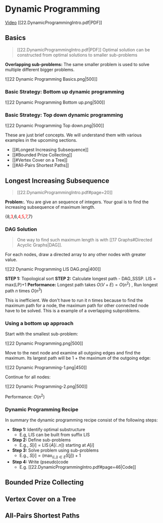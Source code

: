 # Dynamic Programming

<span class="right-menu">[Video](https://youtu.be/xSHOtb_RAJE) [[22.DynamicProgrammingIntro.pdf\|PDF]]</span>

## Basics

> [[22.DynamicProgrammingIntro.pdf\|PDF]] Optimal solution can be constructed from optimal solutions to smaller sub-problems

**Overlapping sub-problems:** The same smaller problem is used to solve multiple different bigger problems.

![[22 Dynamic Programming Basics.png|500]]

### Basic Strategy: Bottom up dynamic programming

![[22 Dynamic Programming Bottom up.png|500]]

### Basic Strategy: Top down dynamic programming

![[22 Dynamic Programming Top down.png|500]]


These are just brief concepts. We will understand them with various examples in the upcoming sections.

- [[#Longest Increasing Subsequence]]
- [[#Bounded Prize Collecting]]
- [[#Vertex Cover on a Tree]]
- [[#All-Pairs Shortest Paths]]

## Longest Increasing Subsequence

> [[22.DynamicProgrammingIntro.pdf#page=20]]

**Problem:**. You are give an sequence of integers. Your goal is to find the increasing subsequence of maximum length.

<span class="center-menu">{8,<font style="color:#FF0000">3</font>,6,<font style="color:#FF0000">4</font>,<font style="color:#FF0000">5</font>,<font style="color:#FF0000">7</font>,7} </span>

### DAG Solution

> One way to find such maximum length is with [[17 Graphs#Directed Acyclic Graphs\|DAG]]. 

For each nodes, draw a directed array to any other nodes with greater value.

![[22 Dynamic Programming LIS DAG.png|400]]

**STEP 1:** Topological sort
**STEP 2:**  Calculate longest path - DAG_SSSP. LIS = max(LP)+1
**Performance:** Longest path takes $O(V+E)=O(n^2)$ , Run longest path $n$ times $O(n^3)$

This is inefficient. We don't have to run it n times because to find the maximum path for a node, the maximum path for other connected node have to be solved. This is a example of a overlapping subproblems.

### Using a bottom up approach

Start with the smallest sub-problem:

![[22 Dynamic Programming.png|500]]

Move to the next node and examine all outgoing edges and find the maximum. Its largest path will be 1 +  the maximum of the outgoing edge:

![[22 Dynamic Programming-1.png|450]]

Continue for all nodes:

![[22 Dynamic Programming-2.png|500]]

Performance: $O(n^2)$

### Dynamic Programming Recipe

In summary the dynamic programming recipe consist of the following steps:

- **Step 1:** Identify optimal substructure
	- E.g, LIS can be built from suffix LIS
- **Step 2:** Define sub-problems
	- E.g., $S[i]=\operatorname{LIS}(A[i . . n])$ starting at $A[i]$
- **Step 3:** Solve problem using sub-problems
	- E.g., $S[i]=\left(\max _{(i, j) \in E} S[j]\right)+1$
- **Step 4:** Write (pseudo)code
	- E.g. [[22.DynamicProgrammingIntro.pdf#page=46|Code]]
## Bounded Prize Collecting


## Vertex Cover on a Tree

## All-Pairs Shortest Paths

